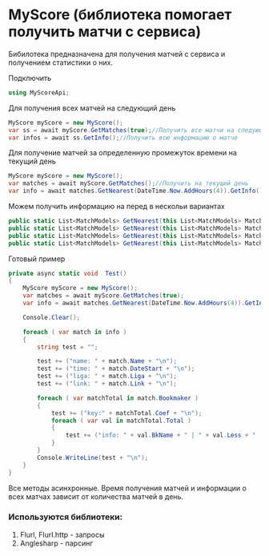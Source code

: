 # MyScore (библиотека помогает получить матчи с сервиса)

Бибилотека предназначена для получения матчей с сервиса и получением статистики о них.

Подключить 
```C#
using MyScoreApi;
```

Для получения всех матчей на следующий день
```C#
MyScore myScore = new MyScore();
var ss = await myScore.GetMatches(true);//Получить все матчи на следующий день
var infos = await ss.GetInfo();//Получить всю информацию о матче
```
Для получение матчей за определенную промежуток времени на текущий день
```C#
MyScore myScore = new MyScore();
var matches = await myScore.GetMatches();//Получить на текущий день
var info = await matches.GetNearest(DateTime.Now.AddHours(4)).GetInfo();//Получить на 4 часа от текущего времени, информацию об этих матчах
```

Можем получить информацию  на перед в нескольи вариантах
```C#
public static List<MatchModels> GetNearest(this List<MatchModels> MatchesToday, DateTime end);//На сколько часов вперед
public static List<MatchModels> GetNearest(this List<MatchModels> MatchesToday, DateTime start, DateTime end);//Со скольки и до
public static List<MatchModels> GetNearest(this List<MatchModels> MatchesToday, NearestMatchesModels nearestMatche);//Модель в которой указываем по желанию часы/минуты
public static List<MatchModels> GetNearest(this List<MatchModels> MatchesToday, int minutes = 60);//На сколько минут вперед
```

Готовый пример
```C#
private async static void  Test()
{
    MyScore myScore = new MyScore();
    var matches = await myScore.GetMatches(true);
    var info = await matches.GetNearest(DateTime.Now.AddHours(4)).GetInfo();

    Console.Clear();

    foreach ( var match in info )
    {
        string test = "";

        test += ("name: " + match.Name + "\n");
        test += ("time: " + match.DateStart + "\n");
        test += ("liga: " + match.Liga + "\n");
        test += ("link: " + match.Link + "\n");

        foreach ( var matchTotal in match.Bookmaker )
        {
            test += ("key:" + matchTotal.Coef + "\n");
            foreach ( var val in matchTotal.Total )
            {
                test += ("info: " + val.BkName + " | " + val.Less + " | " + val.More + "\n");
            }
        }
        Console.WriteLine(test + "\n");
    }
}
```
Все методы асинхронные. Время получения матчей и информации о всех матчах зависит от количества матчей в день.

### Используются библиотеки:
1. Flurl, Flurl.http - запросы
2. Anglesharp - парсинг
